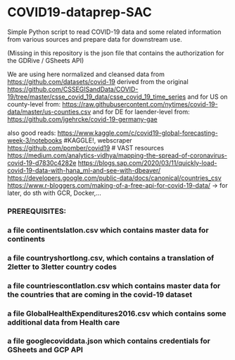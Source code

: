# COVID19-dataprep-SAC

Simple Python script to read COVID-19 data and some related information from various sources and prepare data for downstream use.

(Missing in this repository is the json file that contains the authorization for the GDRive / GSheets API)

We are using here normalized and cleansed data from
 https://github.com/datasets/covid-19
derived from the original
 https://github.com/CSSEGISandData/COVID-19/tree/master/csse_covid_19_data/csse_covid_19_time_series
and for US on county-level from:
 https://raw.githubusercontent.com/nytimes/covid-19-data/master/us-counties.csv
and for DE for laender-level from:
 https://github.com/jgehrcke/covid-19-germany-gae


also good reads:
 https://www.kaggle.com/c/covid19-global-forecasting-week-3/notebooks  #KAGGLE!, webscraper 
 https://github.com/pomber/covid19  # VAST resources
 https://medium.com/analytics-vidhya/mapping-the-spread-of-coronavirus-covid-19-d7830c4282e
 https://blogs.sap.com/2020/03/11/quickly-load-covid-19-data-with-hana_ml-and-see-with-dbeaver/
 https://developers.google.com/public-data/docs/canonical/countries_csv
 https://www.r-bloggers.com/making-of-a-free-api-for-covid-19-data/   -> for later, do sth with GCR, Docker,...


### PREREQUISITES:
### a file continentslatlon.csv which contains master data for continents
### a file countryshortlong.csv, which contains a translation of 2letter to 3letter country codes
### a file countriescontlatlon.csv which contains master data for the countries that are coming in the covid-19 dataset
### a file GlobalHealthExpenditures2016.csv which contains some additional data from Health care
### a file googlecoviddata.json which contains credentials for GSheets and GCP API
